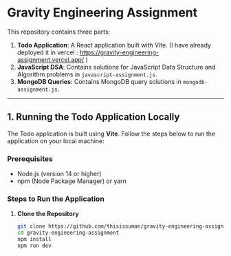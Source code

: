 # Gravity Engineering Assignment

This repository contains three parts: 

1. **Todo Application**: A React application built with Vite. (I have already deployed it in vercel : https://gravity-engineering-assignment.vercel.app/ )
2. **JavaScript DSA**: Contains solutions for JavaScript Data Structure and Algorithm problems in `javascript-assignment.js`.
3. **MongoDB Queries**: Contains MongoDB query solutions in `mongodb-assignment.js`.

---

## 1. Running the Todo Application Locally

The Todo application is built using **Vite**. Follow the steps below to run the application on your local machine:

### Prerequisites

- Node.js (version 14 or higher)
- npm (Node Package Manager) or yarn

### Steps to Run the Application

1. **Clone the Repository**
   ```bash
   git clone https://github.com/thisissuman/gravity-engineering-assignment.git
   cd gravity-engineering-assignment
   npm install
   npm run dev
